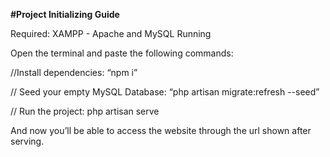 **#Project Initializing Guide**

Required:
XAMPP - Apache and MySQL Running

Open the terminal and paste the following commands:

//Install dependencies:
“npm i”

// Seed your empty MySQL Database:
“php artisan migrate:refresh --seed”

// Run the project:
php artisan serve

And now you’ll be able to access the website through the url shown after serving.
